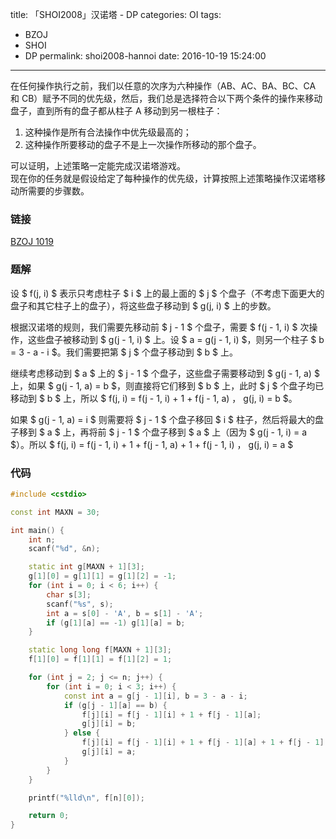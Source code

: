 title: 「SHOI2008」汉诺塔 - DP
categories: OI
tags: 
  - BZOJ
  - SHOI
  - DP
permalink: shoi2008-hannoi
date: 2016-10-19 15:24:00
---

在任何操作执行之前，我们以任意的次序为六种操作（AB、AC、BA、BC、CA 和 CB）赋予不同的优先级，然后，我们总是选择符合以下两个条件的操作来移动盘子，直到所有的盘子都从柱子 A 移动到另一根柱子：

1. 这种操作是所有合法操作中优先级最高的；
2. 这种操作所要移动的盘子不是上一次操作所移动的那个盘子。

可以证明，上述策略一定能完成汉诺塔游戏。  
现在你的任务就是假设给定了每种操作的优先级，计算按照上述策略操作汉诺塔移动所需要的步骤数。

<!-- more -->

### 链接
[BZOJ 1019](http://www.lydsy.com/JudgeOnline/problem.php?id=1019)

### 题解
设 $ f(j, i) $ 表示只考虑柱子 $ i $ 上的最上面的 $ j $ 个盘子（不考虑下面更大的盘子和其它柱子上的盘子），将这些盘子移动到 $ g(j, i) $ 上的步数。

根据汉诺塔的规则，我们需要先移动前 $ j - 1 $ 个盘子，需要 $ f(j - 1, i) $ 次操作，这些盘子被移动到 $ g(j - 1, i) $ 上。设 $ a = g(j - 1, i) $，则另一个柱子 $ b = 3 - a - i $。我们需要把第 $ j $ 个盘子移动到 $ b $ 上。

继续考虑移动到 $ a $ 上的 $ j - 1 $ 个盘子，这些盘子需要移动到 $ g(j - 1, a) $ 上，如果 $ g(j - 1, a) = b $，则直接将它们移到 $ b $ 上，此时 $ j $ 个盘子均已移动到 $ b $ 上，所以 $ f(j, i) = f(j - 1, i) + 1 + f(j - 1, a) $，$ g(j, i) = b $。

如果 $ g(j - 1, a) = i $ 则需要将 $ j - 1 $ 个盘子移回 $ i $ 柱子，然后将最大的盘子移到 $ a $ 上，再将前 $ j - 1 $ 个盘子移到 $ a $ 上（因为 $ g(j - 1, i) = a $）。所以 $ f(j, i) = f(j - 1, i) + 1 + f(j - 1, a) + 1 + f(j - 1, i) $，$ g(j, i) = a $

### 代码
```c++
#include <cstdio>

const int MAXN = 30;

int main() {
	int n;
	scanf("%d", &n);

	static int g[MAXN + 1][3];
	g[1][0] = g[1][1] = g[1][2] = -1;
	for (int i = 0; i < 6; i++) {
		char s[3];
		scanf("%s", s);
		int a = s[0] - 'A', b = s[1] - 'A';
		if (g[1][a] == -1) g[1][a] = b;
	}

	static long long f[MAXN + 1][3];
	f[1][0] = f[1][1] = f[1][2] = 1;

	for (int j = 2; j <= n; j++) {
		for (int i = 0; i < 3; i++) {
			const int a = g[j - 1][i], b = 3 - a - i;
			if (g[j - 1][a] == b) {
				f[j][i] = f[j - 1][i] + 1 + f[j - 1][a];
				g[j][i] = b;
			} else {
				f[j][i] = f[j - 1][i] + 1 + f[j - 1][a] + 1 + f[j - 1][i];
				g[j][i] = a;
			}
		}
	}

	printf("%lld\n", f[n][0]);

	return 0;
}
```